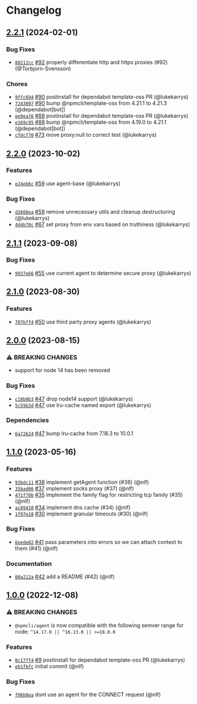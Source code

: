 # Changelog

## [2.2.1](https://github.com/npm/agent/compare/v2.2.0...v2.2.1) (2024-02-01)

### Bug Fixes

* [`88212cc`](https://github.com/npm/agent/commit/88212ccbfebdc10ec97656e5ffc8415a9aa84de8) [#92](https://github.com/npm/agent/pull/92) properly differentiate http and https proxies (#92) (@Torbjorn-Svensson)

### Chores

* [`9ffc694`](https://github.com/npm/agent/commit/9ffc69422e74024bffc72af68ffa6f9175a2d6b7) [#90](https://github.com/npm/agent/pull/90) postinstall for dependabot template-oss PR (@lukekarrys)
* [`7243097`](https://github.com/npm/agent/commit/7243097fe24986340a9dce49ba7116798b21727b) [#90](https://github.com/npm/agent/pull/90) bump @npmcli/template-oss from 4.21.1 to 4.21.3 (@dependabot[bot])
* [`ee9ea76`](https://github.com/npm/agent/commit/ee9ea767488f553a8c8d72accad494246e937934) [#88](https://github.com/npm/agent/pull/88) postinstall for dependabot template-oss PR (@lukekarrys)
* [`e169c95`](https://github.com/npm/agent/commit/e169c95a01fd7023e9ead948c331a032db3c2c51) [#88](https://github.com/npm/agent/pull/88) bump @npmcli/template-oss from 4.19.0 to 4.21.1 (@dependabot[bot])
* [`cfdcf70`](https://github.com/npm/agent/commit/cfdcf70a47f8b2aff924a00a9bb635a624ee6906) [#73](https://github.com/npm/agent/pull/73) move proxy:null to correct test (@lukekarrys)

## [2.2.0](https://github.com/npm/agent/compare/v2.1.1...v2.2.0) (2023-10-02)

### Features

* [`e24eb6c`](https://github.com/npm/agent/commit/e24eb6c042424e6a83d5fb37a7ff91f7daf6f6f2) [#59](https://github.com/npm/agent/pull/59) use agent-base (@lukekarrys)

### Bug Fixes

* [`d2608ea`](https://github.com/npm/agent/commit/d2608ea5ed6bf973a316c128ecf77601e4254f3e) [#59](https://github.com/npm/agent/pull/59) remove unnecessary utils and cleanup destructuring (@lukekarrys)
* [`4d4b70c`](https://github.com/npm/agent/commit/4d4b70c2a99011909b8f3b58f1e23fcb45cf2ff2) [#67](https://github.com/npm/agent/pull/67) set proxy from env vars based on truthiness (@lukekarrys)

## [2.1.1](https://github.com/npm/agent/compare/v2.1.0...v2.1.1) (2023-09-08)

### Bug Fixes

* [`9937e66`](https://github.com/npm/agent/commit/9937e6602d8448f65f05e17b4d5c2264caeae25e) [#55](https://github.com/npm/agent/pull/55) use current agent to determine secure proxy (@lukekarrys)

## [2.1.0](https://github.com/npm/agent/compare/v2.0.0...v2.1.0) (2023-08-30)

### Features

* [`707bff4`](https://github.com/npm/agent/commit/707bff49da5838c3c803e91c66c4959bc7672a45) [#50](https://github.com/npm/agent/pull/50) use third party proxy agents (@lukekarrys)

## [2.0.0](https://github.com/npm/agent/compare/v1.1.0...v2.0.0) (2023-08-15)

### ⚠️ BREAKING CHANGES

* support for node 14 has been removed

### Bug Fixes

* [`c18b8b3`](https://github.com/npm/agent/commit/c18b8b395faee9e0be78c29bca0d4e85be2424cd) [#47](https://github.com/npm/agent/pull/47) drop node14 support (@lukekarrys)
* [`5c59b3d`](https://github.com/npm/agent/commit/5c59b3df2a86b5ef3debab4c589ebf95f82f1259) [#47](https://github.com/npm/agent/pull/47) use lru-cache named export (@lukekarrys)

### Dependencies

* [`6a72624`](https://github.com/npm/agent/commit/6a72624a419a6aa75167d1c171fcde7cf5677e49) [#47](https://github.com/npm/agent/pull/47) bump lru-cache from 7.18.3 to 10.0.1

## [1.1.0](https://github.com/npm/agent/compare/v1.0.0...v1.1.0) (2023-05-16)

### Features

* [`93bdc11`](https://github.com/npm/agent/commit/93bdc118b3f0b3e627061f7c049aabf066741d8c) [#38](https://github.com/npm/agent/pull/38) implement getAgent function (#38) (@nlf)
* [`35bad06`](https://github.com/npm/agent/commit/35bad06f7bd8f6d3a69cd8e7d6ab7100b2ab2c5e) [#37](https://github.com/npm/agent/pull/37) implement socks proxy (#37) (@nlf)
* [`471f70b`](https://github.com/npm/agent/commit/471f70bed388ce8bbe2154bfc2e749fb55bfbc84) [#35](https://github.com/npm/agent/pull/35) implement the family flag for restricting tcp family (#35) (@nlf)
* [`ac89410`](https://github.com/npm/agent/commit/ac89410bd8b79b130b16c428ec5b2aa2a751c57f) [#34](https://github.com/npm/agent/pull/34) implement dns cache (#34) (@nlf)
* [`1f97e18`](https://github.com/npm/agent/commit/1f97e1800b712d51a0c16b183f64144656db3672) [#30](https://github.com/npm/agent/pull/30) implement granular timeouts (#30) (@nlf)

### Bug Fixes

* [`6eede82`](https://github.com/npm/agent/commit/6eede82b98468172e2f3db2724cc9bce5ae0bd54) [#41](https://github.com/npm/agent/pull/41) pass parameters into errors so we can attach context to them (#41) (@nlf)

### Documentation

* [`00a212a`](https://github.com/npm/agent/commit/00a212a0c3b43652f1331601e53b89b6c1443f11) [#42](https://github.com/npm/agent/pull/42) add a README (#42) (@nlf)

## [1.0.0](https://github.com/npm/agent/compare/v0.0.1...v1.0.0) (2022-12-08)

### ⚠️ BREAKING CHANGES

* `@npmcli/agent` is now compatible with the following semver range for node: `^14.17.0 || ^16.13.0 || >=18.0.0`

### Features

* [`0c17ff4`](https://github.com/npm/agent/commit/0c17ff4730d838769f883323713c00067a4a314b) [#9](https://github.com/npm/agent/pull/9) postinstall for dependabot template-oss PR (@lukekarrys)
* [`eb1fbfc`](https://github.com/npm/agent/commit/eb1fbfc701725664243d46e0f7b7022bec34b2aa) initial commit (@nlf)

### Bug Fixes

* [`f06b8ea`](https://github.com/npm/agent/commit/f06b8ead5d5ad486cd696b07b93858686e7169f7) dont use an agent for the CONNECT request (@nlf)
